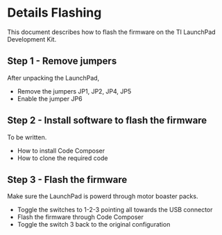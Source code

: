 # Details Flashing

This document describes how to flash the firmware on the TI LaunchPad Development Kit.

## Step 1 - Remove jumpers

After unpacking the LaunchPad, 
* Remove the jumpers JP1, JP2, JP4, JP5
* Enable the jumper JP6

## Step 2 - Install software to flash the firmware

To be written.
* How to install Code Composer
* How to clone the required code

## Step 3 - Flash the firmware

Make sure the LaunchPad is powerd through motor boaster packs.

* Toggle the switches to 1-2-3 pointing all towards the USB connector
* Flash the firmware through Code Composer
* Toggle the switch 3 back to the original configuration
